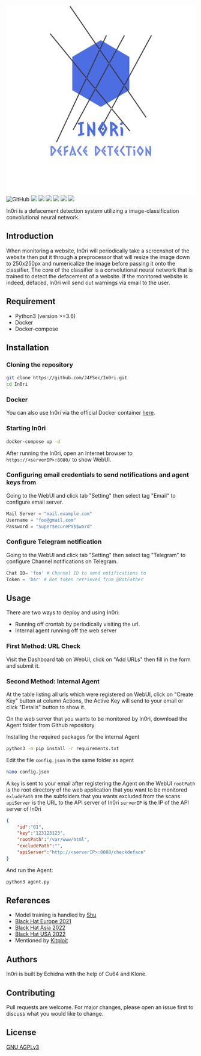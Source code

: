 ![](img/logo_transparent.png)
![GitHub](https://img.shields.io/github/license/J4FSec/In0ri) ![](https://img.shields.io/badge/Python-3.6-informational) ![](https://img.shields.io/badge/uses-Flask-informational) ![](https://img.shields.io/badge/uses-Tensorflow-informational) ![](https://img.shields.io/badge/uses-Keras-informational) ![](https://img.shields.io/badge/uses-OpenSSL-informational) ![](https://img.shields.io/badge/uses-watchdog-informational)

In0ri is a defacement detection system utilizing a image-classification convolutional neural network.

## Introduction
When monitoring a website, In0ri will periodically take a screenshot of the website then put it through a preprocessor that will resize the image down to 250x250px and numericalize the image before passing it onto the classifier. The core of the classifier is a convolutional neural network that is trained to detect the defacement of a website. If the monitored website is indeed, defaced, In0ri will send out warnings via email to the user.

## Requirement
* Python3 (version >=3.6)
* Docker
* Docker-compose

## Installation

### Cloning the repository

```sh
git clone https://github.com/J4FSec/In0ri.git
cd In0ri
```

### Docker

You can also use In0ri via the official Docker container  [here](https://hub.docker.com/repository/docker/in0ri/defaced).

### Starting In0ri

```sh
docker-compose up -d
```
After running the In0ri, open an Internet browser to `https://<serverIP>:8080/` to show WebUI.

### Configuring email credentials to send notifications and agent keys from

Going to the WebUI and click tab "Setting" then select tag "Email" to configure email server.

```py
Mail Server = "mail.example.com"
Username = "foo@gmail.com"
Password = "$uper$ecurePa$$word"
```

### Configure Telegram notification

Going to the WebUI and click tab "Setting" then select tag "Telegram" to configure Channel notifications on Telegram.

```py
Chat ID= 'foo' # Channel ID to send notifications to
Token = 'bar' # Bot token retrieved from @BotFather
```

## Usage

There are two ways to deploy and using In0ri:
* Running off crontab by periodically visiting the url.
* Internal agent running off the web server

### First Method: URL Check

Visit the Dashboard tab on WebUI, click on "Add URLs" then fill in the form and submit it.

### Second Method: Internal Agent

At the table listing all urls which were registered on WebUI, click on "Create Key" button at column Actions, the Active Key will send to your email or click "Details" button to show it.

On the web server that you wants to be monitored by In0ri, download the Agent folder from Github repository

Installing the required packages for the internal Agent

```sh
python3 -m pip install -r requirements.txt
```

Edit the file `config.json` in the same folder as agent

```sh
nano config.json
```

A `key` is sent to your email after registering the Agent on the WebUI
`rootPath` is the root directory of the web application that you want to be monitored
`exludePath` are the subfolders that you wants excluded from the scans
`apiServer` is the URL to the API server of In0ri
`serverIP` is the IP of the API server of In0ri

```json
{
    "id":"01",
    "key":"123123123",
    "rootPath":"/var/www/html",
    "excludePath":"",
    "apiServer":"http://<serverIP>:8088/checkdeface"
}
```

And run the Agent:

```sh
python3 agent.py
```
## References

* Model training is handled by [Shu](https://github.com/J4FSec/Shu)
* [Black Hat Europe 2021](https://www.blackhat.com/eu-21/arsenal/schedule/index.html#inri-25045)
* [Black Hat Asia 2022](https://www.blackhat.com/asia-22/arsenal/schedule/#inri-open-source-defacement-detection-with-deep-learning-25866)
* [Black Hat USA 2022](https://www.blackhat.com/us-22/arsenal/schedule/index.html#inri-open-source-defacement-detection-with-deep-learning-27967)
* Mentioned by [Kitploit](https://www.kitploit.com/2021/07/in0ri-defacement-detection-with-deep.html)

## Authors

In0ri is built by Echidna with the help of Cu64 and Klone.

## Contributing
Pull requests are welcome. For major changes, please open an issue first to discuss what you would like to change.

## License
[GNU AGPLv3](https://choosealicense.com/licenses/agpl-3.0/)
